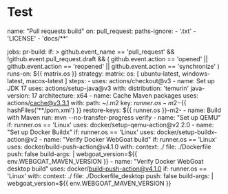 # Test

name: "Pull requests build"
on:
    pull_request:
        paths-ignore:
            - '.txt'
            - 'LICENSE'
            - 'docs/**'

jobs:
    pr-build:
        if: >
            github.event_name == 'pull_request' && !github.event.pull_request.draft && (
              github.event.action == 'opened' ||
              github.event.action == 'reopened' ||
              github.event.action == 'synchronize' 
            )
        runs-on: ${{ matrix.os }}
        strategy:
            matrix:
                os: [ ubuntu-latest, windows-latest, macos-latest ]
        steps:
            -   uses: actions/checkout@v3
            -   name: Set up JDK 17
                uses: actions/setup-java@v3
                with:
                    distribution: 'temurin'
                    java-version: 17
                    architecture: x64
            -   name: Cache Maven packages
                uses: actions/cache@v3.3.1
                with:
                    path: ~/.m2
                    key: ${{ runner.os }}-m2-${{ hashFiles('**/pom.xml') }}
                    restore-keys: ${{ runner.os }}-m2-
            -   name: Build with Maven
                run: mvn --no-transfer-progress verify
            -   name: "Set up QEMU"
                if: runner.os == 'Linux'
                uses: docker/setup-qemu-action@v2.2.0
            -   name: "Set up Docker Buildx"
                if: runner.os == 'Linux'
                uses: docker/setup-buildx-action@v2
            -   name: "Verify Docker WebGoat build"
                if: runner.os == 'Linux'
                uses: docker/build-push-action@v4.1.0
                with:
                    context: ./
                    file: ./Dockerfile
                    push: false
                    build-args: |
                        webgoat_version=${{ env.WEBGOAT_MAVEN_VERSION }}
            -   name: "Verify Docker WebGoat desktop build"
                uses: docker/build-push-action@v4.1.0
                if: runner.os == 'Linux'
                with:
                    context: ./
                    file: ./Dockerfile_desktop
                    push: false
                    build-args: |
                        webgoat_version=${{ env.WEBGOAT_MAVEN_VERSION }} 

